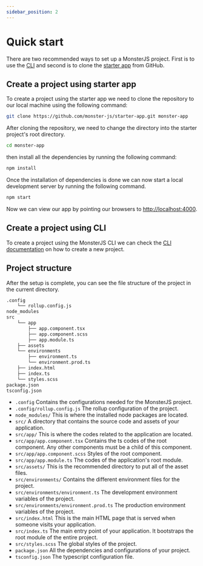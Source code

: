 ```yaml
---
sidebar_position: 2
---
```


# Quick start

There are two recommended ways to set up a MonsterJS project.
First is to use the [CLI](/docs/category/cli) and second is to clone the [starter app](https://github.com/monster-js/starter-app) from GitHub.

## Create a project using starter app

To create a project using the starter app we need to clone the repository to our local machine using the following command:

```bash
git clone https://github.com/monster-js/starter-app.git monster-app
```

After cloning the repository, we need to change the directory into the starter project's root directory.

```bash
cd monster-app
```

then install all the dependencies by running the following command:

```bash
npm install
```

Once the installation of dependencies is done we can now start a local development server by running the following command.

```bash
npm start
```

Now we can view our app by pointing our browsers to [http://localhost:4000](http://localhost:4000).

## Create a project using CLI

To create a project using the MonsterJS CLI we can check the [CLI documentation](/docs/category/cli) on how to create a new project.

## Project structure

After the setup is complete, you can see the file structure of the project in the current directory.

```bash
.config
    └── rollup.config.js
node_modules
src
    └── app
        ├── app.component.tsx
        ├── app.component.scss
        ├── app.module.ts
    ├── assets
    └── environments
        ├── environment.ts
        └── environment.prod.ts
    ├── index.html
    ├── index.ts
    └── styles.scss
package.json
tsconfig.json
```

* `.config` Contains the configurations needed for the MonsterJS project.
* `.config/rollup.config.js` The rollup configuration of the project.
* `node_modules/` This is where the installed node packages are located.
* `src/` A directory that contains the source code and assets of your application.
* `src/app/` This is where the codes related to the application are located.
* `src/app/app.component.tsx` Contains the ts codes of the root component. Any other components must be a child of this component.
* `src/app/app.component.scss` Styles of the root component.
* `src/app/app.module.ts` The codes of the application's root module.
* `src/assets/` This is the recommended directory to put all of the asset files.
* `src/environments/` Contains the different environment files for the project.
* `src/environments/environment.ts` The development environment variables of the project.
* `src/environments/environment.prod.ts` The production environment variables of the project.
* `src/index.html` This is the main HTML page that is served when someone visits your application.
* `src/index.ts` The main entry point of your application. It bootstraps the root module of the entire project.
* `src/styles.scss` The global styles of the project.
* `package.json` All the dependencies and configurations of your project.
* `tsconfig.json` The typescript configuration file.
